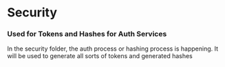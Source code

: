 # Security 
### Used for Tokens and Hashes for Auth Services

In the security folder, the auth process or hashing process is happening. 
It will be used to generate all sorts of tokens and generated hashes
